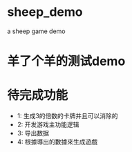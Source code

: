# sheep_demo
a sheep game demo
# 羊了个羊的测试demo
# 待完成功能
- 1: 生成3的倍数的卡牌并且可以消除的
- 2: 开发游戏主功能逻辑
- 3: 导出数据
- 4: 根據導出的數據來生成遊戲
